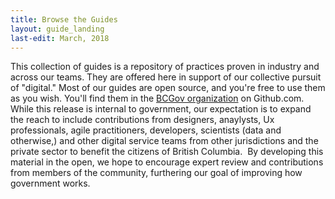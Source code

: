 ```yaml
---
title: Browse the Guides
layout: guide_landing
last-edit: March, 2018
---
```


This collection of guides is a repository of practices proven in industry and across our teams. They are offered here in support of our collective pursuit of "digital." Most of our guides are open source, and you're free to use them as you wish. You'll find them in the [BCGov organization](https://github.com/bcgov) on Github.com. While this release is internal to government, our expectation is to expand the reach to include contributions from designers, anaylysts, Ux professionals, agile practitioners, developers, scientists (data and otherwise,) and other digital service teams from other jurisdictions and the private sector to benefit the citizens of British Columbia.  ​ By developing this material in the open, we hope to encourage expert review and contributions from members of the community, furthering our goal of improving how government works.
